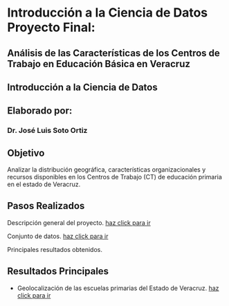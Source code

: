 # Introducción a la Ciencia de Datos Proyecto Final: 
## Análisis de las Características de los Centros de Trabajo en Educación Básica en Veracruz
## Introducción a la Ciencia de Datos
## Elaborado por:
### Dr. José Luis Soto Ortiz

## Objetivo
Analizar la distribución geográfica, características organizacionales y recursos disponibles en los Centros de Trabajo (CT) de educación primaria en el estado de Veracruz.

## Pasos Realizados
Descripción general del proyecto. [haz click para ir](https://jlso1o.github.io/datascience/proyectocd/introduccionproycd)

Conjunto de datos. [haz click para ir](https://jlso1o.github.io/datascience/proyectocd/conjuntodatos)

Principales resultados obtenidos.

## Resultados Principales
- Geolocalización de las escuelas primarias del Estado de Veracruz. [haz click para ir](https://jlso1o.github.io/datascience/proyectocd/mapa_geoposicion_cluster.html)
